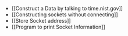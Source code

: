 * [[Construct a Data by talking to time.nist.gov]]
* [[Constructing sockets without connecting]]
* [[Store Socket address]]
* [[Program to print Socket Information]]